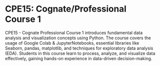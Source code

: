 # CPE15: Cognate/Professional Course 1
CPE15 - Cognate Professional Course 1 introduces fundamental data analysis and visualization concepts using Python. 
The course covers the usage of Google Colab & JupyterNotebooks, essential libraries like Seaborn, pandas, matplotlib, and techniques for exploratory data analysis (EDA). 
Students in this course learn to process, analyze, and visualize data effectively, gaining hands-on experience in data-driven decision-making.
